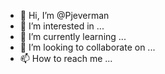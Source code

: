 - 👋 Hi, I’m @Pjeverman
- 👀 I’m interested in ...
- 🌱 I’m currently learning ...
- 💞️ I’m looking to collaborate on ...
- 📫 How to reach me ...

<!---
Pjeverman/Pjeverman is a ✨ special ✨ repository because its `README.md` (this file) appears on your GitHub profile.
You can click the Preview link to take a look at your changes.
--->
